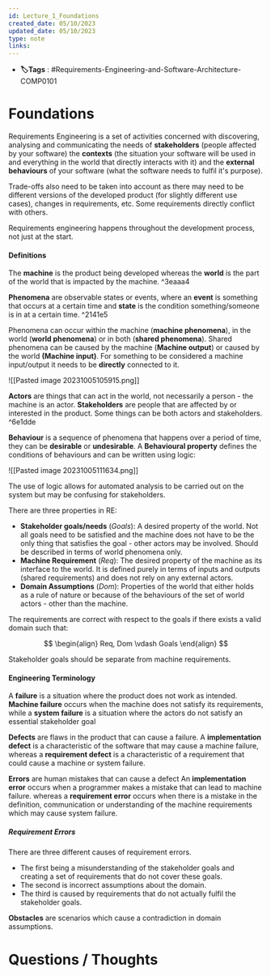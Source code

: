 ```yaml
---
id: Lecture_1_Foundations
created_date: 05/10/2023
updated_date: 05/10/2023
type: note
links: 
---
```

* **🏷️Tags** : #Requirements-Engineering-and-Software-Architecture-COMP0101 
# Foundations

Requirements Engineering is a set of activities concerned with discovering, analysing and communicating the needs of **stakeholders** (people affected by your software) the **contexts** (the situation your software will be used in and everything in the world that directly interacts with it) and the **external behaviours** of your software (what the software needs to fulfil it's purpose).

Trade-offs also need to be taken into account as there may need to be different versions of the developed product (for slightly different use cases), changes in requirements, etc. Some requirements directly conflict with others.

Requirements engineering happens throughout the development process, not just at the start.

#### Definitions

The **machine** is the product being developed whereas the **world** is the part of the world that is impacted by the machine. ^3eaaa4

**Phenomena** are observable states or events, where an **event** is something that occurs at a certain time and **state** is the condition something/someone is in at a certain time.  ^2141e5

Phenomena can occur within the machine (**machine phenomena**), in the world (**world phenomena**) or in both (**shared phenomena**). Shared phenomena can be caused by the machine (**Machine output**) or caused by the world **(Machine input)**. For something to be considered a machine input/output it needs to be **directly** connected to it.

![[Pasted image 20231005105915.png]]

**Actors** are things that can act in the world, not necessarily a person - the machine is an actor. **Stakeholders** are people that are affected by or interested in the product. Some things can be both actors and stakeholders. ^6e1dde

**Behaviour** is a sequence of phenomena that happens over a period of time, they can be **desirable** or **undesirable**. A **Behavioural property** defines the conditions of behaviours and can be written using logic:

![[Pasted image 20231005111634.png]]

The use of logic allows for automated analysis to be carried out on the system but may be confusing for stakeholders.

There are three properties in RE:
* **Stakeholder goals/needs** ($Goals$): A desired property of the world. Not all goals need to be satisfied and the machine does not have to be the only thing that satisfies the goal - other actors may be involved. Should be described in terms of world phenomena only.
* **Machine Requirement** ($Req$): The desired property of the machine as its interface to the world. It is defined purely in terms of inputs and outputs (shared requirements) and does not rely on any external actors.
* **Domain Assumptions** ($Dom$): Properties of the world that either holds as a rule of nature or because of the behaviours of the set of world actors - other than the machine.

The requirements are correct with respect to the goals if there exists a valid domain such that:

$$
\begin{align}
Req, Dom \vdash Goals
\end{align}
$$

Stakeholder goals should be separate from machine requirements.

#### Engineering Terminology

A **failure** is a situation where the product does not work as intended. **Machine failure** occurs when the machine does not satisfy its requirements, while a **system failure** is a situation where the actors do not satisfy an essential stakeholder goal

**Defects** are flaws in the product that can cause a failure. A **implementation defect** is a characteristic of the software that may cause a machine failure, whereas a **requirement defect** is a characteristic of a requirement that could cause a machine or system failure.

**Errors** are human mistakes that can cause a defect An **implementation error** occurs when a programmer makes a mistake that can lead to machine failure. whereas a **requirement error** occurs when there is a mistake in the definition, communication or understanding of the machine requirements which may cause system failure. 

##### Requirement Errors

There are three different causes of requirement errors.
* The first being a misunderstanding of the stakeholder goals and creating a set of requirements that do not cover these goals. 
* The second is incorrect assumptions about the domain.
* The third is caused by requirements that do not actually fulfil the stakeholder goals. 

**Obstacles** are scenarios which cause a contradiction in domain assumptions.

# Questions / Thoughts